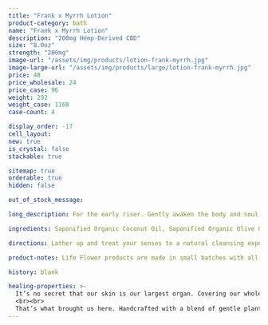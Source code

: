 ```yaml
---
title: "Frank x Myrrh Lotion"
product-category: bath
name: "Frank x Myrrh Lotion"
description: "200mg Hemp-Derived CBD"
size: "8.0oz"
strength: "200mg"
image-url: "/assets/img/products/lotion-frank-myrrh.jpg"
image-large-url: "/assets/img/products/large/lotion-frank-myrrh.jpg"
price: 48
price_wholesale: 24
price_case: 96
weight: 292
weight_case: 1168
case-count: 4

display_order: -17
cell_layout:
new: true
is_crystal: false
stackable: true

sitemap: true
orderable: true
hidden: false

out_of_stock_message:

long_description: For the early riser. Gently awaken the body and soul with an uplifting Lemongrass wash.  Lemongrass essential oil is anti-depressive, antiseptic and astringent, it sterilizes the pores, serves as a natural toner and strengthens skin tissues - making it a great solution for those struggling with skin conditions like acne or eczema. Packed with citral and limonene, Lemongrass kills off bacteria and fungi associated with ringworm, athlete’s foot and even candida. Infused with a cleansed, tumbled Citrine - the stone of mental clarity and visualization.

ingredients: Saponified Organic Coconut Oil, Saponified Organic Olive Oil, Saponified Organic Jojoba Oil, Organic Hemp-Derived CBD Isolate, Lemongrass Essential Oil, Natural Rosemary Extract, Organic Aloe Vera, Cleansed & Charged Citrine

directions: Lather up and treat your senses to a natural cleansing experience. Massage the plant oils deep into your skin and inhale, hold for 5 seconds. Exhale, hold for 5 seconds and repeat 5 times for a soothing, aromatic treat.

product-notes: Life Flower products are made in small batches with all-natural and boutique ingredients. Orders are processed and ship within 14 business days. Please allow additional time for&nbsp;delivery.

history: blank

healing-properties: >-
  It’s no secret that our skin is our largest organ. Covering our whole body, it is our primary line of defense against illness and dis-ease which can be a big job in today’s society. The vast majority of soap on store shelves is full of synthetics - chemical colors, fragrances/perfumes, foaming boasters, detergents and metals which can all be extremely damaging once rubbed into our most fragile and absorbent organ. Chronic use of these chemical soaps can cause our skin to store them in fat and even in the brain - leading to buildup of cancers and other illnesses. Not only are these chemicals horrible for us, every time we use them they are washed down our drains and introduced into our environment.
  <br><br>
  That’s what brought us here. Handcrafted with a blend of gentle plant oils that are divinely designed by Mother Nature to work with our fragile skin and eco-system, our conscious wash gives you clean without chemical. Thickened with pure organic Aloe and scented with 3 different anti-viral, locally sourced essential oils.
---
```

